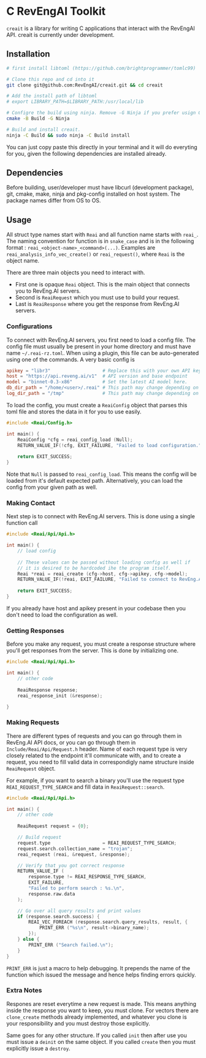 # C RevEngAI Toolkit

`creait` is a library for writing C applications that interact with the RevEngAI API.
creait is currently under development.

## Installation

``` sh
# first install libtoml (https://github.com/brightprogrammer/tomlc99)

# Clone this repo and cd into it
git clone git@github.com:RevEngAI/creait.git && cd creait

# Add the install path of libtoml
# export LIBRARY_PATH=$LIBRARY_PATH:/usr/local/lib

# Configre the build using ninja. Remove -G Ninja if you prefer usign GNU Makefiles (make required)
cmake -B Build -G Ninja

# Build and install creait.
ninja -C Build && sudo ninja -C Build install
```

You can just copy paste this directly in your terminal and it will do everyting for you,
given the following dependencies are installed already.

## Dependencies

Before building, user/developer must have libcurl (development package), git, cmake, make, ninja and pkg-config installed on host system. The package names differ from OS to OS.

## Usage

All struct type names start with `Reai` and all function name starts with `reai_`.
The naming convention for function is in `snake_case` and is in the following format :
`reai_<object-name>_<command>(...)`. Examples are `reai_analysis_info_vec_create()` or
`reai_request()`, where `Reai` is the object name.

There are three main objects you need to interact with. 
- First one is opaque `Reai` object. This is the main object that connects you to RevEng.AI servers.
- Second is `ReaiRequest` which you must use to build your request.
- Last is `ReaiResponse` where you get the response from RevEng.AI servers.

### Configurations 

To connect with RevEng.AI servers, you first need to load a config file. The config file must
usually be present in your home directory and must have name `~/.reai-rz.toml`. When using a 
plugin, this file can be auto-generated using one of the commands. A very basic config is 

``` toml
apikey = "libr3"                   # Replace this with your own API key
host = "https://api.reveng.ai/v1"  # API version and base endpoint
model = "binnet-0.3-x86"           # Set the latest AI model here.
db_dir_path = "/home/<user>/.reai" # This path may change depending on your OS
log_dir_path = "/tmp"              # This path may change depending on your OS
```

To load the config, you must create a `ReaiConfig` object that parses this toml file and stores
the data in it for you to use easily.

``` c
#include <Reai/Config.h>

int main() {
    ReaiConfig *cfg = reai_config_load (Null);
    RETURN_VALUE_IF(!cfg, EXIT_FAILURE, "Failed to load configuration.");
    
    return EXIT_SUCCESS;
}
```

Note that `Null` is passed to `reai_config_load`. This means the config will be loaded from it's
default expected path. Alternatively, you can load the config from your given path as well.

### Making Contact

Next step is to connect with RevEng.AI servers. This is done using a single function call

``` c
#include <Reai/Api/Api.h>

int main() {
    // load config
    
    // These values can be passed without loading config as well if
    // it is desired to be hardcoded ihe the program itself.
    Reai *reai = reai_create (cfg->host, cfg->apikey, cfg->model);
    RETURN_VALUE_IF(!reai, EXIT_FAILURE, "Failed to connect to RevEng.AI servers.");
    
    return EXIT_SUCCESS;
}
```

If you already have host and apikey present in your codebase then you don't need to load
the configuration as well.

### Getting Responses

Before you make any request, you must create a response structure where you'll get
responses from the server. This is done by initializing one.

``` c
#include <Reai/Api/Api.h>

int main() {
    // other code
    
    ReaiResponse response;
    reai_response_init (&response);

}
```

### Making Requests

There are different types of requests and you can go through them in RevEng.AI API docs,
or you can go through them in `Include/Reai/Api/Request.h` header. Name of each request type
is very closely related to the endpoint it'll communicate with, and to create a request,
you need to fill valid data in correspondigly name structure inside `ReaiRequest` object.

For example, if you want to search a binary you'll use the request type `REAI_REQUEST_TYPE_SEARCH`
and fill data in `ReaiRequest::search`.

``` c
#include <Reai/Api/Api.h>

int main() {
    // other code
    
    ReaiRequest request = {0};

    // Build request
    request.type                   = REAI_REQUEST_TYPE_SEARCH;
    request.search.collection_name = "trojan";
    reai_request (reai, &request, &response);

    // Verify that you got correct response
    RETURN_VALUE_IF (
        response.type != REAI_RESPONSE_TYPE_SEARCH,
        EXIT_FAILURE,
        "Failed to perform search : %s.\n",
        response.raw.data
    );

    // Go over all query results and print values
    if (response.search.success) {
        REAI_VEC_FOREACH (response.search.query_results, result, {
            PRINT_ERR ("%s\n", result->binary_name);
        });
    } else {
        PRINT_ERR ("Search failed.\n");
    }
}
```

`PRINT_ERR` is just a macro to help debugging. It prepends the name of the function
which issued the message and hence helps finding errors quickly.

### Extra Notes

Respones are reset everytime a new request is made. This means anything inside the
response you want to keep, you must clone. For vectors there are `clone_create` methods already
implemented, and whatever you clone is your responsibility and you must destroy those
explicitly.

Same goes for any other structure. If you called `init` then after use you must issue a `deinit`
on the same object. If you called `create` then you must explicitly issue a `destroy`.
